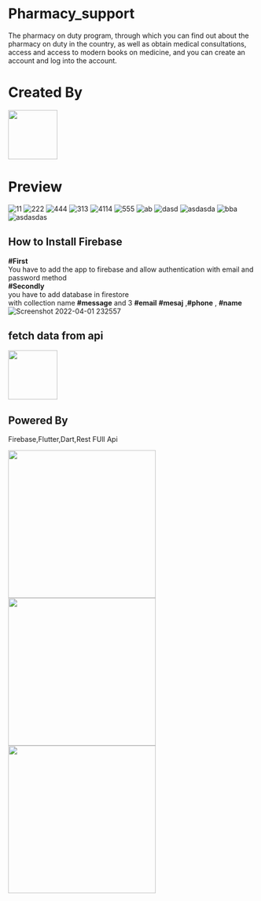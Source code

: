 # Pharmacy_support
The pharmacy on duty program, through which you can find out about the pharmacy on duty in the country, as well as obtain medical consultations, access and access to modern books on medicine, and you can create an account and log into the account.
# Created By
  <a href="http://afak.epizy.com/"><img src="https://user-images.githubusercontent.com/86790667/149276936-63d106e1-c37d-469a-a4cb-0b799ed8fae7.png" width="100px" /></a>

  
# Preview

 ![11](https://user-images.githubusercontent.com/86790667/161337579-bcb5b991-ba31-47ca-90bc-5d4efff4bb11.jpg)
![222](https://user-images.githubusercontent.com/86790667/161337584-8038a5d9-eadb-479e-8e51-a5c5e534d743.jpg)
![444](https://user-images.githubusercontent.com/86790667/161337592-44390cde-54d5-452c-b9c2-ec455148049a.jpg)
![313](https://user-images.githubusercontent.com/86790667/161337597-0a1afc51-e48e-4984-b3e6-6f1b42472569.jpg)
![4114](https://user-images.githubusercontent.com/86790667/161337603-daf57259-6191-40b9-b9c8-335c115e1f14.jpg)
![555](https://user-images.githubusercontent.com/86790667/161337609-f05861cc-4256-4df0-8809-3620ed29b079.jpg)
![ab](https://user-images.githubusercontent.com/86790667/161338233-09bf9e65-ef0d-48af-81d4-7f42d4c277c9.jpg)
![dasd](https://user-images.githubusercontent.com/86790667/161338243-63805973-4a0d-4d55-ba00-04a08f5d312e.jpg)
![asdasda](https://user-images.githubusercontent.com/86790667/161338248-1fddc0ea-b35d-412d-a17c-ef92663355c7.jpg)
![bba](https://user-images.githubusercontent.com/86790667/161338254-8b40ff6f-e241-4008-b225-96bb2e58fc9c.jpg)
![asdasdas](https://user-images.githubusercontent.com/86790667/161338256-4a081e4b-3a6b-4320-9577-26b2e56c8179.jpg)



## **How to Install Firebase**
**#First**<br>
You have to add the app to firebase and allow authentication with email and password method<br>
**#Secondly**<br>
you have to add database in firestore <br>
with collection name **#message** and 3 **#email**   **#mesaj** ,**#phone** , **#name**
![Screenshot 2022-04-01 232557](https://user-images.githubusercontent.com/86790667/161336526-55dec1f0-27cb-448b-a378-e920dc9b9ae7.jpg)

## **fetch data from api**
  <a href="https://docs.flutter.dev/cookbook/networking/fetch-data"><img src="https://res.cloudinary.com/practicaldev/image/fetch/s--tEkPCn_C--/c_imagga_scale,f_auto,fl_progressive,h_420,q_auto,w_1000/https://dev-to-uploads.s3.amazonaws.com/uploads/articles/w070k2j8fa6s3cxvhlgx.jpg" width="100px" /></a>


## **Powered By**
<p>Firebase,Flutter,Dart,Rest FUll Api</p>
<img src="https://gelecegiyazanlar.turkcell.com.tr/sites/default/files/blog/content/2020/image-firebase0001_0.png" width="300" />
<img src="http://www.gamzesirakaya.com/wp-content/uploads/2020/05/0_0vUAU9_O_YCQd-4f-2.jpg" width="300" />
<img src="https://miro.medium.com/max/1179/1*96UcmD4sxlB8on8LcsEteA.png" width="300" />

